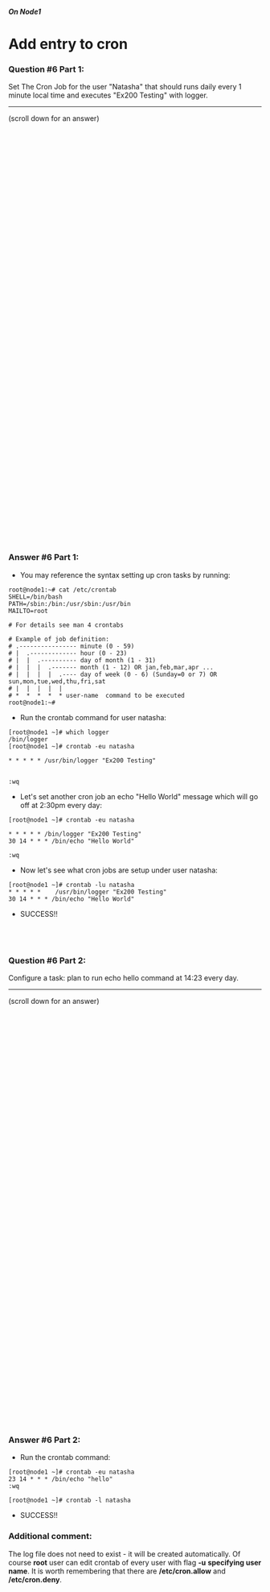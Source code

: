 ***On Node1***

# Add entry to cron

### Question #6 Part 1:
Set The Cron Job for the user "Natasha" that should runs daily every 1 minute local time and executes "Ex200 Testing" with logger. 

***
(scroll down for an answer)

<br/><br/><br/><br/><br/><br/><br/><br/><br/><br/><br/><br/><br/><br/><br/><br/><br/><br/><br/><br/><br/><br/><br/><br/>
<br/><br/><br/><br/><br/><br/><br/><br/><br/><br/><br/><br/><br/><br/><br/><br/><br/><br/><br/><br/><br/><br/><br/><br/>

### Answer #6 Part 1:
* You may reference the syntax setting up cron tasks by running:
```
root@node1:~# cat /etc/crontab
SHELL=/bin/bash
PATH=/sbin:/bin:/usr/sbin:/usr/bin
MAILTO=root

# For details see man 4 crontabs

# Example of job definition:
# .---------------- minute (0 - 59)
# |  .------------- hour (0 - 23)
# |  |  .---------- day of month (1 - 31)
# |  |  |  .------- month (1 - 12) OR jan,feb,mar,apr ...
# |  |  |  |  .---- day of week (0 - 6) (Sunday=0 or 7) OR sun,mon,tue,wed,thu,fri,sat
# |  |  |  |  |
# *  *  *  *  * user-name  command to be executed
root@node1:~# 
```  

* Run the crontab command for user natasha:
```
[root@node1 ~]# which logger
/bin/logger
[root@node1 ~]# crontab -eu natasha

* * * * * /usr/bin/logger "Ex200 Testing"


:wq
```

* Let's set another cron job an echo "Hello World" message which will go off at 2:30pm every day:
```
[root@node1 ~]# crontab -eu natasha

* * * * * /bin/logger "Ex200 Testing"
30 14 * * * /bin/echo "Hello World"

:wq 
```

* Now let's see what cron jobs are setup under user natasha:
```
[root@node1 ~]# crontab -lu natasha
* * * * *    /usr/bin/logger "Ex200 Testing"
30 14 * * * /bin/echo "Hello World"
```


* SUCCESS!!
<br/><br/><br/><br/>

### Question #6 Part 2:
Configure a task: plan to run echo hello command at 14:23 every day. 

***
(scroll down for an answer)

<br/><br/><br/><br/><br/><br/><br/><br/><br/><br/><br/><br/><br/><br/><br/><br/><br/><br/><br/><br/><br/><br/><br/><br/>
<br/><br/><br/><br/><br/><br/><br/><br/><br/><br/><br/><br/><br/><br/><br/><br/><br/><br/><br/><br/><br/><br/><br/><br/>

### Answer #6 Part 2:
* Run the crontab command: <br/>
```
[root@node1 ~]# crontab -eu natasha
23 14 * * * /bin/echo "hello"
:wq
```
```
[root@node1 ~]# crontab -l natasha
```

* SUCCESS!!



### Additional comment:

The log file does not need to exist - it will be created automatically.
Of course **root** user can edit crontab of every user with flag **-u** **specifying user name**.
It is worth remembering that there are **/etc/cron.allow** and **/etc/cron.deny**. 
